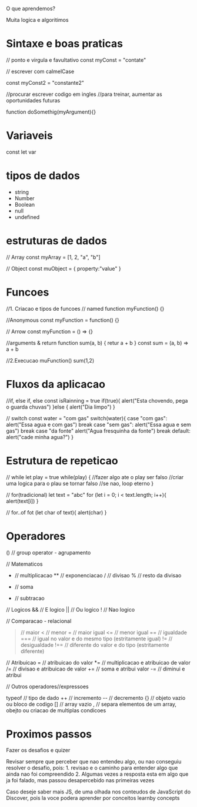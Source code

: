 O que aprendemos?

Muita logica e algoritimos

# Sintaxe e boas praticas

// ponto e virgula e favultativo
  const myConst = "contate"

// escrever com calmelCase

  const myConst2 = "constante2"

//procurar escrever codigo em ingles
//para treinar, aumentar as oportunidades futuras

function doSomethig(myArgument){}

# Variaveis
   
   const
   let
   var

# tipos de dados

  - string
  - Number
  - Boolean
  - null
  - undefined

# estruturas de dados

  // Array
  const myArray = [1, 2, "a", "b"]

  // Object
  const muObject = { property:"value" }

# Funcoes

  //1. Criacao e tipos de funcoes
  // named
  function myFunction() {}

  //Anonymous
  const myFunction = function() {}

  // Arrow
  const myFunction = () => {}

  //arguments & return
  function sum(a, b) {
    retur a + b
  }
  const sum = (a, b) => a + b

  //2.Execucao 
  muFunction()
  sum(1,2)

# Fluxos da aplicacao 

  //if, else if, else
  const isRainning = true
  if(true){
    alert("Esta chovendo, pega o guarda chuvas")
  }else {
    alert("Dia limpo")
  }

  // switch
  const water = "com gas"
  switch(water){
    case "com gas":
      alert("Essa agua e com gas")
      break
    case "sem gas":
      alert("Essa agua e sem gas")
      break
    case "da fonte"
      alert("Agua fresquinha da fonte")
      break
    default:
      alert("cade minha agua?")
  }

# Estrutura de repeticao
// while
let play = true
while(play) {
    //fazer algo ate o play ser falso
    //criar uma logica para o plau se tornar falso
    //se nao, loop eterno
}

// for(tradicional)
let text = "abc"
for (let i = 0; i < text.length; i++){
  alert(text[i])
}

// for..of
fot (let char of text){
  alert(char)
}

# Operadores

() // group operator - agrupamento

  // Matematicos
  * // multiplicacao 
  ** // exponenciacao
  / // divisao
  % // resto da divisao
  + // soma
  - // subtracao

  // Logicos
  && // E logico
  || // Ou logico
  ! // Nao logico

  // Comparacao - relacional
  > // maior
  < // menor
  >= // maior igual
  <= // menor igual
  == // igualdade
  === // igual no valor e do mesmo tipo (estritamente igual)
  != // desigualdade
  !== // diferente do valor e do tipo (estritamente diferente)

  // Atribuicao 
  = // atribuicao do valor
  *= // multiplicacao e atribuicao de valor
  /= // divisao e atribuicao de valor
  += // soma e atribui valor
  -= // diminui e atribui

  // Outros operadores//expressoes

  typeof // tipo de dado
  ++ // incremento
  -- // decremento
  {} // objeto vazio ou bloco de codigo
  [] // array vazio
  ,  // separa elementos de um array, obejto ou criacao de multiplas condicoes 

  # Proximos passos

   Fazer os desafios e quizer

   Revisar sempre que perceber que nao entendeu algo, ou nao conseguiu resolver o desafio, pois:
    1. revisao e o caminho para entender algo que ainda nao foi compreendido
    2. Algumas vezes a resposta esta em algo que ja foi falado, mas passou desapercebido nas primeiras vezes

  Caso deseje saber mais JS, de uma olhada nos conteudos de JavaScript do Discover, pois la voce podera aprender por conceitos learnby concepts
